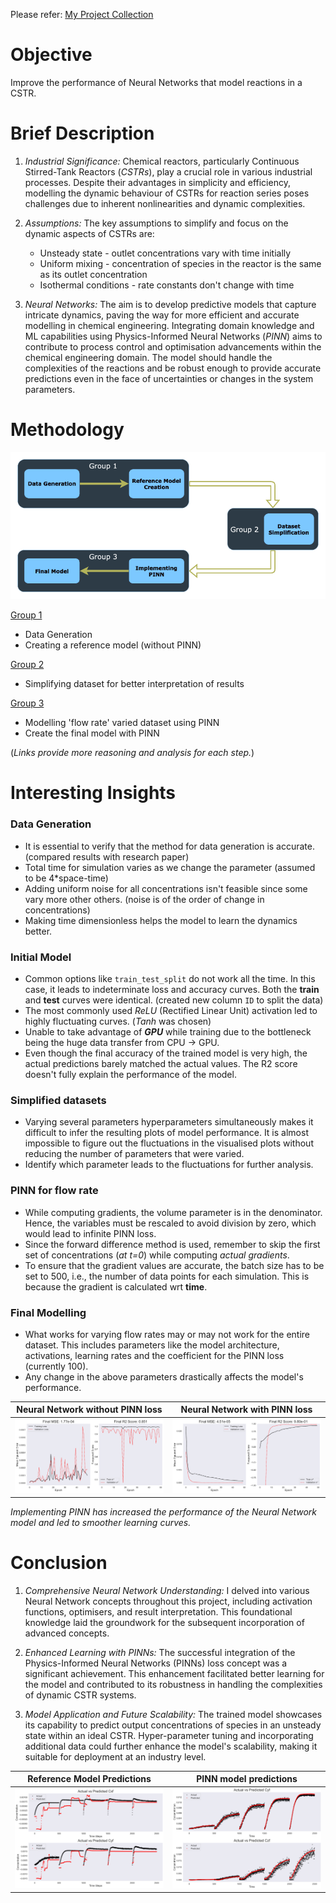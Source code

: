 Please refer: [My Project Collection](https://github.com/AswinBalamurugan/Machine_Learning_Projects/blob/main/README.md)

# Objective
Improve the performance of Neural Networks that model reactions in a CSTR.

# Brief Description
1. *Industrial Significance:*
   Chemical reactors, particularly Continuous Stirred-Tank Reactors (_CSTRs_), play a crucial role in various industrial processes. Despite their advantages in simplicity and efficiency, modelling the dynamic behaviour of CSTRs for reaction series poses challenges due to inherent nonlinearities and dynamic complexities.

2. *Assumptions:*
   The key assumptions to simplify and focus on the dynamic aspects of CSTRs are:
   * Unsteady state - outlet concentrations vary with time initially
   * Uniform mixing - concentration of species in the reactor is the same as its outlet concentration
   * Isothermal conditions - rate constants don't change with time

4. *Neural Networks:*
   The aim is to develop predictive models that capture intricate dynamics, paving the way for more efficient and accurate modelling in chemical engineering. Integrating domain knowledge and ML capabilities using Physics-Informed Neural Networks (_PINN_) aims to contribute to process control and optimisation advancements within the chemical engineering domain. The model should handle the complexities of the reactions and be robust enough to provide accurate predictions even in the face of uncertainties or changes in the system parameters.

# Methodology

![Different Stages of the Project](https://github.com/AswinBalamurugan/PINN-CSTR/blob/main/images/pinn_cstrdrawio.png)

[Group 1](https://github.com/AswinBalamurugan/PINN-CSTR/tree/main/Data%20generation%20and%20Inital%20model)
   * Data Generation
   * Creating a reference model (without PINN) 

[Group 2](https://github.com/AswinBalamurugan/PINN-CSTR/tree/main/Simplify%20modelling)
   * Simplifying dataset for better interpretation of results

[Group 3](https://github.com/AswinBalamurugan/PINN-CSTR/tree/main/PINN%20for%20flow%20rate%20and%20final%20model)
   * Modelling 'flow rate' varied dataset using PINN
   * Create the final model with PINN

(_Links provide more reasoning and analysis for each step._)

# Interesting Insights
### Data Generation
* It is essential to verify that the method for data generation is accurate. (compared results with research paper)
* Total time for simulation varies as we change the parameter (assumed to be 4*space-time)
* Adding uniform noise for all concentrations isn't feasible since some vary more other others. (noise is of the order of change in concentrations)
* Making time dimensionless helps the model to learn the dynamics better.

### Initial Model
* Common options like `train_test_split` do not work all the time. In this case, it leads to indeterminate loss and accuracy curves. Both the **train** and **test** curves were identical. (created new column `ID` to split the data)
* The most commonly used _ReLU_ (Rectified Linear Unit) activation led to highly fluctuating curves. (_Tanh_ was chosen)
* Unable to take advantage of _**GPU**_ while training due to the bottleneck being the huge data transfer from CPU -> GPU.
* Even though the final accuracy of the trained model is very high, the actual predictions barely matched the actual values. The R2 score doesn't fully explain the performance of the model.

### Simplified datasets
* Varying several parameters hyperparameters simultaneously makes it difficult to infer the resulting plots of model performance. It is almost impossible to figure out the fluctuations in the visualised plots without reducing the number of parameters that were varied.
* Identify which parameter leads to the fluctuations for further analysis.

### PINN for flow rate
* While computing gradients, the volume parameter is in the denominator. Hence, the variables must be rescaled to avoid division by zero, which would lead to infinite PINN loss.
* Since the forward difference method is used, remember to skip the first set of concentrations (_at t=0_) while computing _actual gradients_.
* To ensure that the gradient values are accurate, the batch size has to be set to 500, i.e., the number of data points for each simulation. This is because the gradient is calculated wrt **time**.

### Final Modelling
* What works for varying flow rates may or may not work for the entire dataset. This includes parameters like the model architecture, activations, learning rates and the coefficient for the PINN loss (currently 100).
* Any change in the above parameters drastically affects the model's performance.

|Neural Network **without** PINN loss|Neural Network **with** PINN loss|
|--------|--------|
|![w/opinns](https://github.com/AswinBalamurugan/PINN-CSTR/blob/main/images/ref_model.png)|![pinns](https://github.com/AswinBalamurugan/PINN-CSTR/blob/main/images/final_pinn.png)|

_Implementing PINN has increased the performance of the Neural Network model and led to smoother learning curves._

# Conclusion
1. *Comprehensive Neural Network Understanding:*
   I delved into various Neural Network concepts throughout this project, including activation functions, optimisers, and result interpretation. This foundational knowledge laid the groundwork for the subsequent incorporation of advanced concepts.

2. *Enhanced Learning with PINNs:*
   The successful integration of the Physics-Informed Neural Networks (PINNs) loss concept was a significant achievement. This enhancement facilitated better learning for the model and contributed to its robustness in handling the complexities of dynamic CSTR systems.

3. *Model Application and Future Scalability:*
   The trained model showcases its capability to predict output concentrations of species in an unsteady state within an ideal CSTR. Hyper-parameter tuning and incorporating additional data could further enhance the model's scalability, making it suitable for deployment at an industry level.

|Reference Model Predictions|PINN model predictions|
|--------|--------|
|![w/opinns](https://github.com/AswinBalamurugan/PINN-CSTR/blob/main/images/bad_pred.png)|![pinns](https://github.com/AswinBalamurugan/PINN-CSTR/blob/main/images/final_pred.png)|


